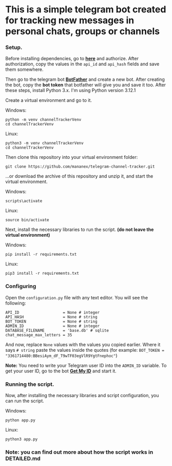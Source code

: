 # This is a simple telegram bot created for tracking new messages in personal chats, groups or channels
### Setup.
Before installing dependencies, go to **[here](https://my.telegram.org/auth?to=apps)** and authorize. After authorization, copy the values in the `api_id` and `api_hash` fields and save them somewhere.

Then go to the telegram bot **[BotFather](https://t.me/BotFather)** and create a new bot. After creating the bot, copy the **bot token** that botfather will give you and save it too. After these steps, install Python 3.x. I'm using Python version 3.12.1


Create a virtual environment and go to it.

Windows:
```
python -m venv channelTrackerVenv
cd channelTrackerVenv
```
Linux:
```
python3 -m venv channelTrackerVenv
cd channelTrackerVenv
```

Then clone this repository into your virtual environment folder: 
```
git clone https://github.com/mananex/telegram-channel-tracker.git
```
...or download the archive of this repository and unzip it, and start the virtual environment.

Windows:
```
scripts\activate
```
Linux:
```
source bin/activate
```

Next, install the necessary libraries to run the script. **(do not leave the virtual environment)**

Windows:
```
pip install -r requirements.txt
```
Linux:
```
pip3 install -r requirements.txt
```
### Configuring
Open the `configuration.py` file with any text editor. You will see the following:
```
API_ID                   = None # integer
API_HASH                 = None # string
BOT_TOKEN                = None # string
ADMIN_ID                 = None # integer
DATABASE_FILENAME        = 'base.db' # sqlite
chat_message_max_letters = 35
```
And now, replace `None` values with the values you copied earlier. Where it says `# string` paste the values inside the quotes (for example: `BOT_TOKEN = "3361714480:BBesiAym_dF_T9wTF03egVlR9YgtFnephoc"`)

**Note:** You need to write your Telegram user ID into the `ADMIN_ID` variable. To get your user ID, go to the bot **[Get My ID](https://t.me/getmyid_bot)** and start it.
### Running the script.
Now, after installing the necessary libraries and script configuration, you can run the script.

Windows:
```
python app.py
```
Linux:
```
python3 app.py
```

### Note: you can find out more about how the script works in DETAILED.md
